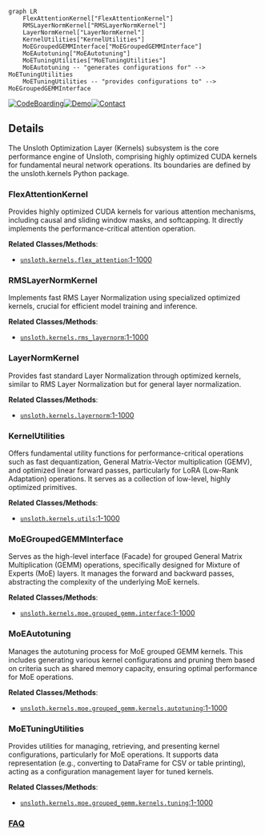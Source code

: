 ```mermaid
graph LR
    FlexAttentionKernel["FlexAttentionKernel"]
    RMSLayerNormKernel["RMSLayerNormKernel"]
    LayerNormKernel["LayerNormKernel"]
    KernelUtilities["KernelUtilities"]
    MoEGroupedGEMMInterface["MoEGroupedGEMMInterface"]
    MoEAutotuning["MoEAutotuning"]
    MoETuningUtilities["MoETuningUtilities"]
    MoEAutotuning -- "generates configurations for" --> MoETuningUtilities
    MoETuningUtilities -- "provides configurations to" --> MoEGroupedGEMMInterface
```

[![CodeBoarding](https://img.shields.io/badge/Generated%20by-CodeBoarding-9cf?style=flat-square)](https://github.com/CodeBoarding/GeneratedOnBoardings)[![Demo](https://img.shields.io/badge/Try%20our-Demo-blue?style=flat-square)](https://www.codeboarding.org/demo)[![Contact](https://img.shields.io/badge/Contact%20us%20-%20contact@codeboarding.org-lightgrey?style=flat-square)](mailto:contact@codeboarding.org)

## Details

The Unsloth Optimization Layer (Kernels) subsystem is the core performance engine of Unsloth, comprising highly optimized CUDA kernels for fundamental neural network operations. Its boundaries are defined by the unsloth.kernels Python package.

### FlexAttentionKernel
Provides highly optimized CUDA kernels for various attention mechanisms, including causal and sliding window masks, and softcapping. It directly implements the performance-critical attention operation.


**Related Classes/Methods**:

- <a href="https://github.com/unslothai/unsloth/blob/main/unsloth/kernels/flex_attention.py#L1-L1000" target="_blank" rel="noopener noreferrer">`unsloth.kernels.flex_attention`:1-1000</a>


### RMSLayerNormKernel
Implements fast RMS Layer Normalization using specialized optimized kernels, crucial for efficient model training and inference.


**Related Classes/Methods**:

- <a href="https://github.com/unslothai/unsloth/blob/main/unsloth/kernels/rms_layernorm.py#L1-L1000" target="_blank" rel="noopener noreferrer">`unsloth.kernels.rms_layernorm`:1-1000</a>


### LayerNormKernel
Provides fast standard Layer Normalization through optimized kernels, similar to RMS Layer Normalization but for general layer normalization.


**Related Classes/Methods**:

- <a href="https://github.com/unslothai/unsloth/blob/main/unsloth/kernels/layernorm.py#L1-L1000" target="_blank" rel="noopener noreferrer">`unsloth.kernels.layernorm`:1-1000</a>


### KernelUtilities
Offers fundamental utility functions for performance-critical operations such as fast dequantization, General Matrix-Vector multiplication (GEMV), and optimized linear forward passes, particularly for LoRA (Low-Rank Adaptation) operations. It serves as a collection of low-level, highly optimized primitives.


**Related Classes/Methods**:

- <a href="https://github.com/unslothai/unsloth/blob/main/unsloth/kernels/utils.py#L1-L1000" target="_blank" rel="noopener noreferrer">`unsloth.kernels.utils`:1-1000</a>


### MoEGroupedGEMMInterface
Serves as the high-level interface (Facade) for grouped General Matrix Multiplication (GEMM) operations, specifically designed for Mixture of Experts (MoE) layers. It manages the forward and backward passes, abstracting the complexity of the underlying MoE kernels.


**Related Classes/Methods**:

- <a href="https://github.com/unslothai/unsloth/blob/main/unsloth/kernels/moe/grouped_gemm/interface.py#L1-L1000" target="_blank" rel="noopener noreferrer">`unsloth.kernels.moe.grouped_gemm.interface`:1-1000</a>


### MoEAutotuning
Manages the autotuning process for MoE grouped GEMM kernels. This includes generating various kernel configurations and pruning them based on criteria such as shared memory capacity, ensuring optimal performance for MoE operations.


**Related Classes/Methods**:

- <a href="https://github.com/unslothai/unsloth/blob/main/unsloth/kernels/moe/grouped_gemm/kernels/autotuning.py#L1-L1000" target="_blank" rel="noopener noreferrer">`unsloth.kernels.moe.grouped_gemm.kernels.autotuning`:1-1000</a>


### MoETuningUtilities
Provides utilities for managing, retrieving, and presenting kernel configurations, particularly for MoE operations. It supports data representation (e.g., converting to DataFrame for CSV or table printing), acting as a configuration management layer for tuned kernels.


**Related Classes/Methods**:

- <a href="https://github.com/unslothai/unsloth/blob/main/unsloth/kernels/moe/grouped_gemm/kernels/tuning.py#L1-L1000" target="_blank" rel="noopener noreferrer">`unsloth.kernels.moe.grouped_gemm.kernels.tuning`:1-1000</a>




### [FAQ](https://github.com/CodeBoarding/GeneratedOnBoardings/tree/main?tab=readme-ov-file#faq)